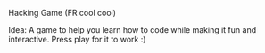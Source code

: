 Hacking Game (FR cool cool)

Idea: A game to help you learn how to code while making it fun and interactive.
Press play for it to work :)
